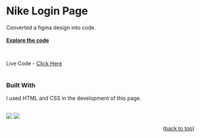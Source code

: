 # Nike Login Page

  <p>
    Converted a figma design into code.
    <br />
    <br />
    <a href="https://github.com/adityakaushik01/nike-login-page"><strong>Explore the code</strong></a>
  </p>
</div>
    <br />

Live Code - <a href="https://adityakaushik01.github.io/nike-login-page/" target="_blank">Click Here</a>
    <br />
    <br />

### Built With

 I used HTML and CSS in the development of this page.
 <br>
 <br>

<img src="https://img.shields.io/badge/html5-%23E34F26.svg?style=for-the-badge&logo=html5&logoColor=white"> <img src="https://img.shields.io/badge/css3-%231572B6.svg?style=for-the-badge&logo=css3&logoColor=white">

<p align="right">(<a href="#readme-top">back to top</a>)</p>
